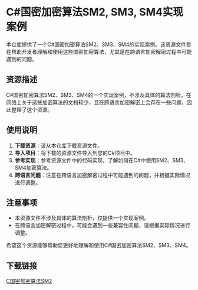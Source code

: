 # C#国密加密算法SM2, SM3, SM4实现案例

本仓库提供了一个C#国密加密算法SM2、SM3、SM4的实现案例。该资源文件旨在帮助开发者理解和使用这些国密加密算法，尤其是在跨语言加密解密过程中可能遇到的问题。

## 资源描述

C#国密加密算法SM2、SM3、SM4的一个实现案例，不涉及具体的算法剖析。在网络上关于这些加密算法的文档较少，且在跨语言加密解密上会存在一些问题，因此整理了这个资源。

## 使用说明

1. **下载资源**：请从本仓库下载资源文件。
2. **导入项目**：将下载的资源文件导入到您的C#项目中。
3. **参考实现**：参考资源文件中的代码实现，了解如何在C#中使用SM2、SM3、SM4加密算法。
4. **跨语言问题**：注意在跨语言加密解密过程中可能遇到的问题，并根据实际情况进行调整。

## 注意事项

- 本资源文件不涉及具体的算法剖析，仅提供一个实现案例。
- 在跨语言加密解密过程中，可能会遇到一些兼容性问题，请根据实际情况进行调整。

希望这个资源能够帮助您更好地理解和使用C#国密加密算法SM2、SM3、SM4。

## 下载链接

[C国密加密算法SM2](https://pan.quark.cn/s/2ebad6bde5d0)